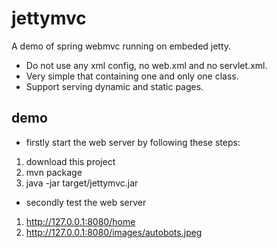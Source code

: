 jettymvc
========

A demo of spring webmvc running on embeded jetty.

* Do not use any xml config, no web.xml and no servlet.xml.
* Very simple that containing one and only one class.
* Support serving dynamic and static pages.

demo
---

* firstly start the web server by following these steps:
 1. download this project
 2. mvn package
 3. java -jar target/jettymvc.jar
* secondly test the web server
 1. http://127.0.0.1:8080/home
 2. http://127.0.0.1:8080/images/autobots.jpeg
